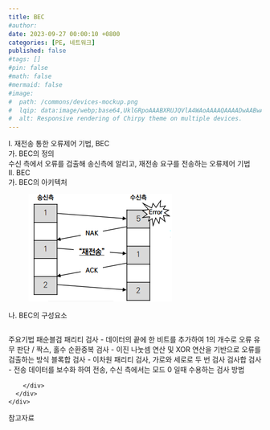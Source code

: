 ```yaml
---
title: BEC
#author: 
date: 2023-09-27 00:00:10 +0800
categories: [PE, 네트워크]
published: false
#tags: []
#pin: false
#math: false
#mermaid: false
#image:
#  path: /commons/devices-mockup.png
#  lqip: data:image/webp;base64,UklGRpoAAABXRUJQVlA4WAoAAAAQAAAADwAABwAAQUxQSDIAAAARL0AmbZurmr57yyIiqE8oiG0bejIYEQTgqiDA9vqnsUSI6H+oAERp2HZ65qP/VIAWAFZQOCBCAAAA8AEAnQEqEAAIAAVAfCWkAALp8sF8rgRgAP7o9FDvMCkMde9PK7euH5M1m6VWoDXf2FkP3BqV0ZYbO6NA/VFIAAAA
#  alt: Responsive rendering of Chirpy theme on multiple devices.
---
```


<div class="post-wrap">
  <div class="para">
    <div class="para-title">
      I. 재전송 통한 오류제어 기법, BEC
    </div>
    <div class="para-cntnt">
      <div class="para">
        <div class="para-title">
          가. BEC의 정의
        </div>
        <div class="para-cntnt">
            수신 측에서 오류를 검출해 송신측에 알리고, 재전송 요구를 전송하는 오류제어 기법
        </div>
      </div>
    </div>
  </div>
  
  <div class="para">
    <div class="para-title">
      II. BEC
    </div>
    <div class="para-cntnt">
      <div class="para">
        <div class="para-title">
          가. BEC의 아키텍처
        </div>
        <div class="para-cntnt">
          <figure class="post-figure">
            <img src="/assets/img/posts/BEC.png" alt="BEC">
<!--            <figcaption>Source: Unveiling the Metaverse: Exploring Emerging Trends, Multifaceted Perspectives, and Future Challenges</figcaption>-->
          </figure>
        </div>
      </div>
      <div class="para">
        <div class="para-title">
          나. BEC의 구성요소
        </div>
        <div class="para-cntnt">
          <table class="post-table">
          </table>
          주요기법 패순블검
  패리티 검사 - 데이터의 끝에 한 비트를 추가하여 1의 개수로 오류 유무 판단 / 짝스, 홀수
  순환중복 검사 - 이진 나눗셈 연산 및 XOR 연산을 기반으로 오류를 검출하는 방식
  블록합 검사 - 이차원 패리티 검사, 가로와 세로로 두 번 검사
  검사합 검사 - 전송 데이터를 보수화 하여 전송, 수신 측에서는 모드 0 일때 수용하는 검사 방법

        </div>
      </div>
    </div>
  </div>

  <div class="refr-wrap">
    <div class="refr-title">
        참고자료
    </div>
    <ol class="refr-list">
    <!--    <li>(나현식, 최대선) <a target="_blank" href="https://scienceon.kisti.re.kr/commons/util/originalView.do?cn=JAKO202225948430499&oCn=JAKO202225948430499&dbt=JAKO&journal=NJOU00291864">메타버스 보안 위협 요소 및 대응 방안 검토</a></li>-->
    <!--    <li>(M. Uddin, S. Manickam, H. Ullah, M. Obaidat and A. Dandoush) <a target="_blank" href="https://ieeexplore.ieee.org/abstract/document/10138386">Unveiling the Metaverse: Exploring Emerging Trends, Multifaceted Perspectives, and Future Challenges</a></li>-->
    </ol>
  </div>
</div>
